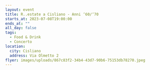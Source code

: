 ```yaml
---
layout: event
title: R..estate a Cisliano - Anni ‘60/‘70
starts_at: 2023-07-08T19:00:00
ends_at: ""
all_day: false
tags:
  - Food & Drink
  - Concerto
location:
  city: Cisliano
  address: Via Olmetto 2
flyer: images/uploads/867c83f2-34b4-43d7-90b6-75153db78270.jpeg
---
```

